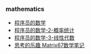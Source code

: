 ### mathematics
- [程序员的数学](math.md)
- [程序员的数学-2-概率统计](math_2_probability.md)
- [程序员的数学-3-线性代数](math_3_linear_algebra.md)
- [思考的乐趣 Matrix67数学笔记](思考的乐趣/README.md)